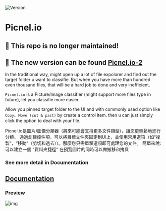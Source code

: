 ![Version](https://img.shields.io/badge/Version-1.0.8.1-brightgreen)
# Picnel.io
## 🚧 This repo is no longer maintained!
## 🌟 The new version can be found [Picnel.io-2](https://github.com/Proladon/Picnel.io-2)

In the traditional way, might open up a lot of file expolorer and find out the target folder u want to classifie. But when you have more than hundred even thousand files, that will be a hard job to done and very inefficient.

`Picnel.io` is a Picture/Image classifier (might support more files type in future), let you classifie more easier.

Allow you pinned target folder to the UI and with commonly used option like `Copy`、`Move (cut & past)` by create a control item. then u can just simply click the option to deal with your file.


Picnel.io是圖片/圖像分類器（將來可能會支持更多文件類型），讓您更輕鬆地進行分類。  通過創建控件項，可以將目標文件夾固定到UI上，並使用常用選項（如“複製”，“移動”（剪切和過去））。那麼您只需單擊選項即可處理您的文件。
簡單來說: 可以建立一個 "資料夾捷徑" 在預覽圖片的同時可以做搬移和拷貝


### See more detail in Documentation
## [Documentation](https://proladon.gitbook.io/picnel-io/)

### Preview
![img](https://github.com/Proladon/Picnel.io/blob/master/preview/demo_00.gif)
